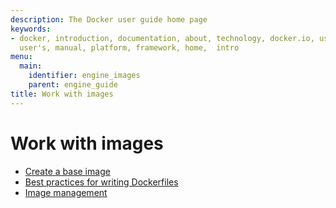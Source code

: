 ```yaml
---
description: The Docker user guide home page
keywords:
- docker, introduction, documentation, about, technology, docker.io, user, guide,
  user's, manual, platform, framework, home,  intro
menu:
  main:
    identifier: engine_images
    parent: engine_guide
title: Work with images
---
```


# Work with images

* [Create a base image](baseimages.md)
* [Best practices for writing Dockerfiles](dockerfile_best-practices.md)
* [Image management](image_management.md)

